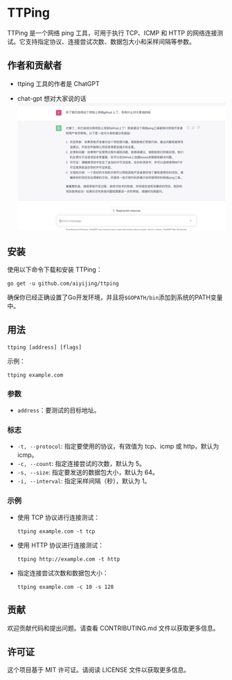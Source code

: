 

# TTPing

TTPing 是一个网络 ping 工具，可用于执行 TCP、ICMP 和 HTTP 的网络连接测试。它支持指定协议、连接尝试次数、数据包大小和采样间隔等参数。

## 作者和贡献者

- ttping 工具的作者是 ChatGPT

- chat-gpt 想对大家说的话
  ![示例图片](./chat-gpt-to-say.jpg)

## 安装

使用以下命令下载和安装 TTPing：

```shell
go get -u github.com/aiyijing/ttping
```

确保你已经正确设置了Go开发环境，并且将`$GOPATH/bin`添加到系统的PATH变量中。

## 用法

```shell
ttping [address] [flags]
```

示例：

```shell
ttping example.com
```

### 参数

- `address`：要测试的目标地址。

### 标志

- `-t, --protocol`: 指定要使用的协议，有效值为 tcp、icmp 或 http，默认为 icmp。
- `-c, --count`: 指定连接尝试的次数，默认为 5。
- `-s, --size`: 指定要发送的数据包大小，默认为 64。
- `-i, --interval`: 指定采样间隔（秒），默认为 1。

### 示例

- 使用 TCP 协议进行连接测试：

  ```shell
  ttping example.com -t tcp
  ```

- 使用 HTTP 协议进行连接测试：

  ```shell
  ttping http://example.com -t http
  ```

- 指定连接尝试次数和数据包大小：

  ```shell
  ttping example.com -c 10 -s 128
  ```

## 贡献

欢迎贡献代码和提出问题。请查看 CONTRIBUTING.md 文件以获取更多信息。

## 许可证

这个项目基于 MIT 许可证。请阅读 LICENSE 文件以获取更多信息。
